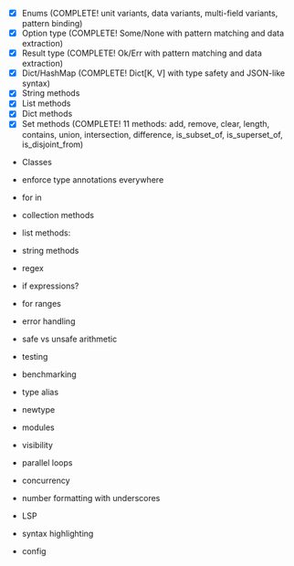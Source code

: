 - [x] Enums (COMPLETE! unit variants, data variants, multi-field variants, pattern binding)
- [x] Option type (COMPLETE! Some/None with pattern matching and data extraction)
- [x] Result type (COMPLETE! Ok/Err with pattern matching and data extraction)
- [x] Dict/HashMap (COMPLETE! Dict[K, V] with type safety and JSON-like syntax)
- [x] String methods
- [x] List methods
- [x] Dict methods
- [x] Set methods (COMPLETE! 11 methods: add, remove, clear, length, contains, union, intersection, difference, is_subset_of, is_superset_of, is_disjoint_from)

* Classes
* enforce type annotations everywhere
* for in
* collection methods
* list methods:
* string methods

* regex
* if expressions? 
* for ranges
* error handling
* safe vs unsafe arithmetic 
* testing
* benchmarking
* type alias
* newtype
* modules
* visibility 

* parallel loops
* concurrency
* number formatting with underscores


* LSP
* syntax highlighting
* config 

